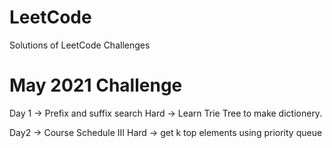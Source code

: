 # LeetCode
  Solutions of LeetCode Challenges

# May 2021 Challenge

Day 1 -> Prefix and suffix search   Hard   -> Learn Trie Tree to make dictionery.

Day2 ->   Course Schedule III       Hard    -> get k top elements using priority queue

